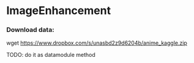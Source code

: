 # ImageEnhancement

### Download data:
wget https://www.dropbox.com/s/unasbd2z9d6204b/anime_kaggle.zip

TODO:
do it as datamodule method
